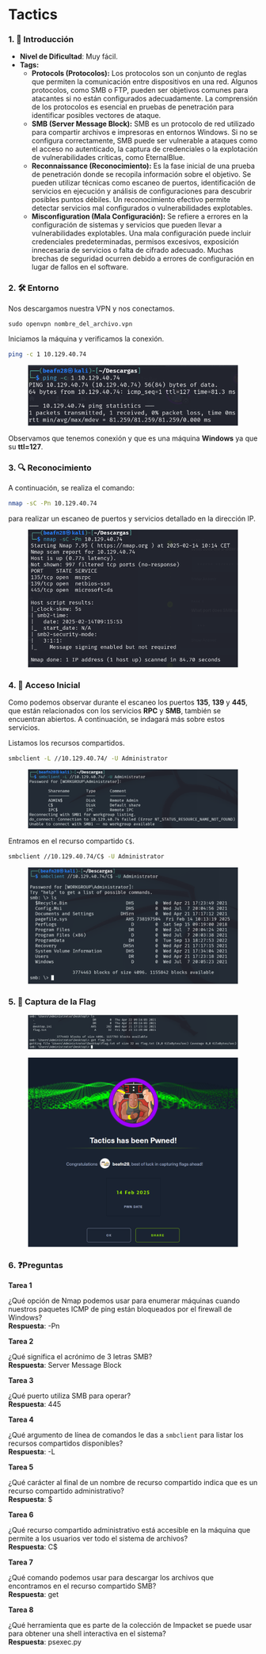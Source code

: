 # Tactics

### 1. 📝 **Introducción**

* **Nivel de Dificultad**: Muy fácil.
* **Tags:**&#x20;
  * **Protocols (Protocolos):** Los protocolos son un conjunto de reglas que permiten la comunicación entre dispositivos en una red. Algunos protocolos, como SMB o FTP, pueden ser objetivos comunes para atacantes si no están configurados adecuadamente. La comprensión de los protocolos es esencial en pruebas de penetración para identificar posibles vectores de ataque.
  * **SMB (Server Message Block):** SMB es un protocolo de red utilizado para compartir archivos e impresoras en entornos Windows. Si no se configura correctamente, SMB puede ser vulnerable a ataques como el acceso no autenticado, la captura de credenciales o la explotación de vulnerabilidades críticas, como EternalBlue.
  * **Reconnaissance (Reconocimiento):** Es la fase inicial de una prueba de penetración donde se recopila información sobre el objetivo. Se pueden utilizar técnicas como escaneo de puertos, identificación de servicios en ejecución y análisis de configuraciones para descubrir posibles puntos débiles. Un reconocimiento efectivo permite detectar servicios mal configurados o vulnerabilidades explotables.
  * **Misconfiguration (Mala Configuración):** Se refiere a errores en la configuración de sistemas y servicios que pueden llevar a vulnerabilidades explotables. Una mala configuración puede incluir credenciales predeterminadas, permisos excesivos, exposición innecesaria de servicios o falta de cifrado adecuado. Muchas brechas de seguridad ocurren debido a errores de configuración en lugar de fallos en el software.&#x20;

### 2. 🛠️ **Entorno**

Nos descargamos nuestra VPN y nos conectamos.

```
sudo openvpn nombre_del_archivo.vpn
```

Iniciamos la máquina y verificamos la conexión.

```bash
ping -c 1 10.129.40.74
```

<figure><img src="../../../.gitbook/assets/image (1202).png" alt=""><figcaption></figcaption></figure>

Observamos que tenemos conexión y que es una máquina **Windows** ya que su **ttl=127**.

### 3. 🔍 **Reconocimiento**

A continuación, se realiza el comando:

```bash
nmap -sC -Pn 10.129.40.74
```

para realizar un escaneo de puertos y servicios detallado en la dirección IP.

<figure><img src="../../../.gitbook/assets/image (1203).png" alt=""><figcaption></figcaption></figure>

### 4. 🚪 **Acceso Inicial**

Como podemos observar durante el escaneo los puertos **135**, **139** y **445**, que están relacionados con los servicios **RPC** y **SMB**, también se encuentran abiertos. A continuación, se indagará más sobre estos servicios.

Listamos los recursos compartidos.

```bash
smbclient -L //10.129.40.74/ -U Administrator
```

<figure><img src="../../../.gitbook/assets/image (1204).png" alt=""><figcaption></figcaption></figure>

Entramos en el recurso compartido `C$`.

```bash
smbclient //10.129.40.74/C$ -U Administrator
```

<figure><img src="../../../.gitbook/assets/image (1205).png" alt=""><figcaption></figcaption></figure>

### 5. 🔑 **Captura de la Flag**

<figure><img src="../../../.gitbook/assets/image (1206).png" alt=""><figcaption></figcaption></figure>

<figure><img src="../../../.gitbook/assets/image (1207).png" alt=""><figcaption></figcaption></figure>

### 6. ❓Preguntas

**Tarea 1**

¿Qué opción de Nmap podemos usar para enumerar máquinas cuando nuestros paquetes ICMP de ping están bloqueados por el firewall de Windows?\
**Respuesta**: -Pn

**Tarea 2**

¿Qué significa el acrónimo de 3 letras SMB?\
**Respuesta**: Server Message Block

**Tarea 3**

¿Qué puerto utiliza SMB para operar?\
**Respuesta**: 445

**Tarea 4**

¿Qué argumento de línea de comandos le das a `smbclient` para listar los recursos compartidos disponibles?\
**Respuesta**: -L

**Tarea 5**

¿Qué carácter al final de un nombre de recurso compartido indica que es un recurso compartido administrativo?\
**Respuesta**: $

**Tarea 6**

¿Qué recurso compartido administrativo está accesible en la máquina que permite a los usuarios ver todo el sistema de archivos?\
**Respuesta**: C$

**Tarea 7**

¿Qué comando podemos usar para descargar los archivos que encontramos en el recurso compartido SMB?\
**Respuesta**: get

**Tarea 8**

¿Qué herramienta que es parte de la colección de Impacket se puede usar para obtener una shell interactiva en el sistema?\
**Respuesta**: psexec.py
